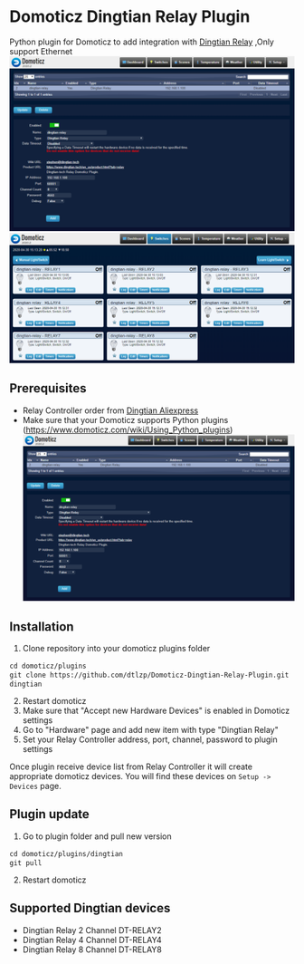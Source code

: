 # Domoticz Dingtian Relay Plugin
Python plugin for Domoticz to add integration with [Dingtian Relay](www.dingtian-tech.com/us_en/product.html?type=relay)
,Only support Ethernet
![image](image/Domoticz_add_hardware.png)
![image](image/Domoticz_switches.png)

## Prerequisites
- Relay Controller order from [Dingtian Aliexpress](https://www.aliexpress.com/item/4000091488766.html)
- Make sure that your Domoticz supports Python plugins (https://www.domoticz.com/wiki/Using_Python_plugins)
![image](image/relay.png)

## Installation
1. Clone repository into your domoticz plugins folder
```
cd domoticz/plugins
git clone https://github.com/dtlzp/Domoticz-Dingtian-Relay-Plugin.git dingtian
```
2. Restart domoticz
3. Make sure that "Accept new Hardware Devices" is enabled in Domoticz settings
4. Go to "Hardware" page and add new item with type "Dingtian Relay"
5. Set your Relay Controller address, port, channel, password to plugin settings

Once plugin receive device list from Relay Controller it will create appropriate domoticz devices. You will find these devices on `Setup -> Devices` page.

## Plugin update

1. Go to plugin folder and pull new version
```
cd domoticz/plugins/dingtian
git pull
```
2. Restart domoticz

## Supported Dingtian devices
- Dingtian Relay 2 Channel DT-RELAY2
- Dingtian Relay 4 Channel DT-RELAY4
- Dingtian Relay 8 Channel DT-RELAY8
